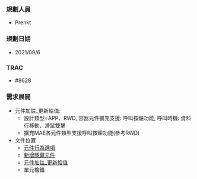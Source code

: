 ### <div id="user">規劃人員</div>
* Prenkt

### <div id="updatedate">規劃日期</div>
* 2021/09/6

### <div id="trac">TRAC</div>
* #8628

### <div id="requirement">需求展開</div>
* 元件加註_更新給值: 
    * 設計類型=APP、RWD, 容器元件擴充支援: 呼叫按鈕功能, 呼叫時機: 資料行移動、滑鼠雙擊
    * 擴充MAE各元件類型支援呼叫按鈕功能(參考RWD)
* 文件位置
    * [元件行為選項][link_ObjectBehavior]
    * [新增隱藏元件][link_AddHiddenObject]
    * [元件加註_更新給值][link_OAUpdate]  
    * 單元檢錯


<!-- 超連結 -->
[link_ObjectBehavior]:{3}/IDE/Specification/ObjectBehavior/README
[link_AddHiddenObject]:{3}/IDE/Specification/AddHiddenObject/README
[link_OAUpdate]:{3}/IDE/Specification/OAUpdate/README